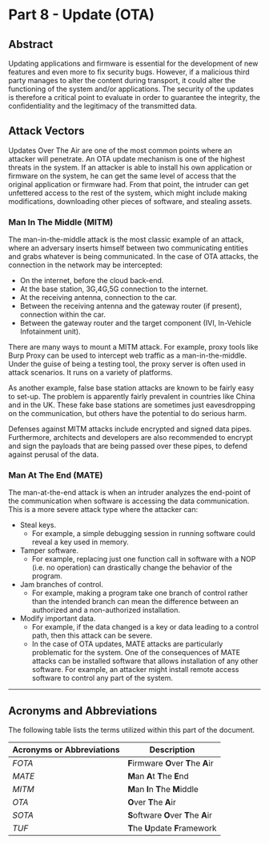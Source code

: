 # Part 8 - Update (**OTA**)

## Abstract

Updating applications and firmware is essential for the development of new
features and even more to fix security bugs.
However, if a malicious third party manages to alter the content during
transport, it could
alter the functioning of the system and/or applications. The security of the
updates is therefore a critical point to evaluate in order to guarantee the
integrity, the confidentiality and the legitimacy of the transmitted data.

## Attack Vectors

Updates Over The Air are one of the most common points where an attacker
will penetrate. An OTA update mechanism is one of the highest threats in the system.
If an attacker is able to install his own application or firmware on the system,
he can get the same level of access that the original application or firmware had.
From that point, the intruder can get unfettered access to the rest of the system,
which might include making modifications, downloading other pieces of software,
and stealing assets.

### Man In The Middle (MITM)

The man-in-the-middle attack is the most classic example of an attack, where an adversary
inserts himself between two communicating entities and grabs whatever is being communicated.
In the case of OTA attacks, the connection in the network may be intercepted:

* On the internet, before the cloud back-end.
* At the base station, 3G,4G,5G connection to the internet.
* At the receiving antenna, connection to the car.
* Between the receiving antenna and the gateway router (if present), connection within the car.
* Between the gateway router and the target component (IVI, In-Vehicle Infotainment unit).

There are many ways to mount a MITM attack. For example, proxy tools like Burp Proxy can
be used to intercept web traffic as a man-in-the-middle. Under the guise of being a testing tool,
the proxy server is often used in attack scenarios. It runs on a variety of platforms.

As another example, false base station attacks are known to be fairly easy to set-up.
The problem is apparently fairly prevalent in countries like China and in the UK.
These fake base stations are sometimes just eavesdropping on the communication,
but others have the potential to do serious harm.

Defenses against MITM attacks include encrypted and signed data pipes. Furthermore,
architects and developers are also recommended to encrypt and sign the payloads that are
being passed over these pipes, to defend against perusal of the data.

### Man At The End (MATE)

The man-at-the-end attack is when an intruder analyzes the end-point of the communication when
software is accessing the data communication. This is a more severe attack type where the attacker can:

* Steal keys.
  * For example, a simple debugging session in running software could reveal a key used in memory.
* Tamper software.
  * For example, replacing just one function call in software with a NOP (i.e. no operation) can drastically change the behavior of the program.
* Jam branches of control.
  * For example, making a program take one branch of control rather than the intended branch can mean the difference between an authorized and a non-authorized installation.
* Modify important data.
  * For example, if the data changed is a key or data leading to a control path, then this attack can be severe.
  * In the case of OTA updates, MATE attacks are particularly problematic for the system. One of the consequences of MATE attacks can be installed software that allows installation of any other software. For example, an attacker might install remote access software to control any part of the system.

--------------------------------------------------------------------------------

## Acronyms and Abbreviations

The following table lists the terms utilized within this part of the document.

Acronyms or Abbreviations | Description
------------------------- | -------------------------------------------------------------------------
_FOTA_                    | **F**irmware **O**ver **T**he **A**ir
_MATE_                    | **M**an **A**t **T**he **E**nd
_MITM_                    | **M**an **I**n **T**he **M**iddle
_OTA_                     | **O**ver **T**he **A**ir
_SOTA_                    | **S**oftware **O**ver **T**he **A**ir
_TUF_                     | **T**he **U**pdate **F**ramework
